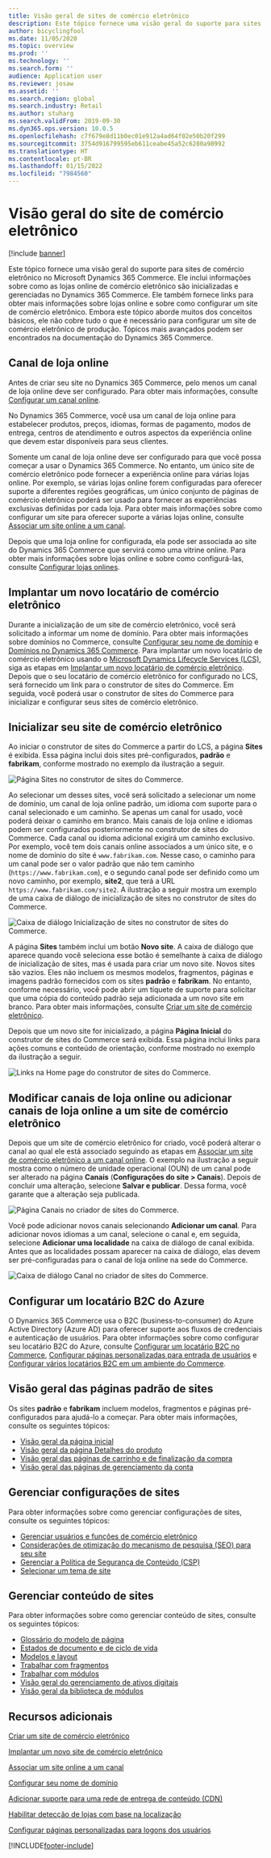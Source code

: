 ```yaml
---
title: Visão geral de sites de comércio eletrônico
description: Este tópico fornece uma visão geral do suporte para sites de comércio eletrônico no Microsoft Dynamics 365 Commerce.
author: bicyclingfool
ms.date: 11/05/2020
ms.topic: overview
ms.prod: ''
ms.technology: ''
ms.search.form: ''
audience: Application user
ms.reviewer: josaw
ms.assetid: ''
ms.search.region: global
ms.search.industry: Retail
ms.author: stuharg
ms.search.validFrom: 2019-09-30
ms.dyn365.ops.version: 10.0.5
ms.openlocfilehash: c7f679e8d11b0ec01e912a4ad64f02e50b20f299
ms.sourcegitcommit: 3754d916799595eb611ceabe45a52c6280a98992
ms.translationtype: HT
ms.contentlocale: pt-BR
ms.lasthandoff: 01/15/2022
ms.locfileid: "7984560"
---
```

# <a name="e-commerce-site-overview"></a>Visão geral do site de comércio eletrônico

[!include [banner](includes/banner.md)]

Este tópico fornece uma visão geral do suporte para sites de comércio eletrônico no Microsoft Dynamics 365 Commerce. Ele inclui informações sobre como as lojas online de comércio eletrônico são inicializadas e gerenciadas no Dynamics 365 Commerce. Ele também fornece links para obter mais informações sobre lojas online e sobre como configurar um site de comércio eletrônico. Embora este tópico aborde muitos dos conceitos básicos, ele não cobre tudo o que é necessário para configurar um site de comércio eletrônico de produção. Tópicos mais avançados podem ser encontrados na documentação do Dynamics 365 Commerce.

## <a name="online-store-channel"></a>Canal de loja online

Antes de criar seu site no Dynamics 365 Commerce, pelo menos um canal de loja online deve ser configurado. Para obter mais informações, consulte [Configurar um canal online](channel-setup-online.md). 

No Dynamics 365 Commerce, você usa um canal de loja online para estabelecer produtos, preços, idiomas, formas de pagamento, modos de entrega, centros de atendimento e outros aspectos da experiência online que devem estar disponíveis para seus clientes.

Somente um canal de loja online deve ser configurado para que você possa começar a usar o Dynamics 365 Commerce. No entanto, um único site de comércio eletrônico pode fornecer a experiência online para várias lojas online. Por exemplo, se várias lojas online forem configuradas para oferecer suporte a diferentes regiões geográficas, um único conjunto de páginas de comércio eletrônico poderá ser usado para fornecer as experiências exclusivas definidas por cada loja. Para obter mais informações sobre como configurar um site para oferecer suporte a várias lojas online, consulte [Associar um site online a um canal](associate-site-online-store.md).

Depois que uma loja online for configurada, ela pode ser associada ao site do Dynamics 365 Commerce que servirá como uma vitrine online. Para obter mais informações sobre lojas online e sobre como configurá-las, consulte [Configurar lojas onlines](/dynamics365/unified-operations/retail/online-stores).

## <a name="deploy-a-new-e-commerce-tenant"></a>Implantar um novo locatário de comércio eletrônico

Durante a inicialização de um site de comércio eletrônico, você será solicitado a informar um nome de domínio. Para obter mais informações sobre domínios no Commerce, consulte [Configurar seu nome de domínio](configure-your-domain-name.md) e [Domínios no Dynamics 365 Commerce](domains-commerce.md). Para implantar um novo locatário de comércio eletrônico usando o [Microsoft Dynamics Lifecycle Services (LCS)](/dynamics365/unified-operations/dev-itpro/lifecycle-services/lcs-user-guide), siga as etapas em [Implantar um novo locatário de comércio eletrônico](deploy-ecommerce-site.md). Depois que o seu locatário de comércio eletrônico for configurado no LCS, será fornecido um link para o construtor de sites do Commerce. Em seguida, você poderá usar o construtor de sites do Commerce para inicializar e configurar seus sites de comércio eletrônico.

## <a name="initialize-your-e-commerce-site"></a>Inicializar seu site de comércio eletrônico

Ao iniciar o construtor de sites do Commerce a partir do LCS, a página **Sites** é exibida. Essa página inclui dois sites pré-configurados, **padrão** e **fabrikam**, conforme mostrado no exemplo da ilustração a seguir.

![Página Sites no construtor de sites do Commerce.](media/e-commerce-site-01.png)

Ao selecionar um desses sites, você será solicitado a selecionar um nome de domínio, um canal de loja online padrão, um idioma com suporte para o canal selecionado e um caminho. Se apenas um canal for usado, você poderá deixar o caminho em branco. Mais canais de loja online e idiomas podem ser configurados posteriormente no construtor de sites do Commerce. Cada canal ou idioma adicional exigirá um caminho exclusivo. Por exemplo, você tem dois canais online associados a um único site, e o nome de domínio do site é `www.fabrikam.com`. Nesse caso, o caminho para um canal pode ser o valor padrão que não tem caminho (`https://www.fabrikam.com`), e o segundo canal pode ser definido como um novo caminho, por exemplo, **site2**, que terá a URL `https://www.fabrikam.com/site2`. A ilustração a seguir mostra um exemplo de uma caixa de diálogo de inicialização de sites no construtor de sites do Commerce.

![Caixa de diálogo Inicialização de sites no construtor de sites do Commerce.](media/e-commerce-site-02.png)

A página **Sites** também inclui um botão **Novo site**. A caixa de diálogo que aparece quando você seleciona esse botão é semelhante à caixa de diálogo de inicialização de sites, mas é usada para criar um novo site. Novos sites são vazios. Eles não incluem os mesmos modelos, fragmentos, páginas e imagens padrão fornecidos com os sites **padrão** e **fabrikam**. No entanto, conforme necessário, você pode abrir um tíquete de suporte para solicitar que uma cópia do conteúdo padrão seja adicionada a um novo site em branco. Para obter mais informações, consulte [Criar um site de comércio eletrônico](create-ecommerce-site.md).

Depois que um novo site for inicializado, a página **Página Inicial** do construtor de sites do Commerce será exibida. Essa página inclui links para ações comuns e conteúdo de orientação, conforme mostrado no exemplo da ilustração a seguir.

![Links na Home page do construtor de sites do Commerce.](media/e-commerce-site-03.png)

## <a name="modify-online-store-channels-or-add-online-store-channels-to-an-e-commerce-site"></a>Modificar canais de loja online ou adicionar canais de loja online a um site de comércio eletrônico

Depois que um site de comércio eletrônico for criado, você poderá alterar o canal ao qual ele está associado seguindo as etapas em [Associar um site de comércio eletrônico a um canal online](associate-site-online-store.md). O exemplo na ilustração a seguir mostra como o número de unidade operacional (OUN) de um canal pode ser alterado na página **Canais** (**Configurações do site \> Canais**). Depois de concluir uma alteração, selecione **Salvar e publicar**. Dessa forma, você garante que a alteração seja publicada.

![Página Canais no criador de sites do Commerce.](media/e-commerce-site-04.png)

Você pode adicionar novos canais selecionando **Adicionar um canal**. Para adicionar novos idiomas a um canal, selecione o canal e, em seguida, selecione **Adicionar uma localidade** na caixa de diálogo de canal exibida. Antes que as localidades possam aparecer na caixa de diálogo, elas devem ser pré-configuradas para o canal de loja online na sede do Commerce.

![Caixa de diálogo Canal no criador de sites do Commerce.](media/e-commerce-site-05.png)

## <a name="set-up-an-azure-b2c-tenant"></a>Configurar um locatário B2C do Azure

O Dynamics 365 Commerce usa o B2C (business-to-consumer) do Azure Active Directory (Azure AD) para oferecer suporte aos fluxos de credenciais e autenticação de usuários. Para obter informações sobre como configurar seu locatário B2C do Azure, consulte [Configurar um locatário B2C no Commerce](set-up-b2c-tenant.md), [Configurar páginas personalizadas para entrada de usuários](custom-pages-user-logins.md) e [Configurar vários locatários B2C em um ambiente do Commerce](configure-multi-b2c-tenants.md).

## <a name="overview-of-the-default-site-pages"></a>Visão geral das páginas padrão de sites

Os sites **padrão** e **fabrikam** incluem modelos, fragmentos e páginas pré-configurados para ajudá-lo a começar. Para obter mais informações, consulte os seguintes tópicos:

- [Visão geral da página inicial](quick-tour-home-page.md)
- [Visão geral da página Detalhes do produto](quick-tour-pdp.md)
- [Visão geral das páginas de carrinho e de finalização da compra](quick-tour-cart-checkout.md)
- [Visão geral das páginas de gerenciamento da conta](quick-tour-account-management.md)

## <a name="manage-site-settings"></a>Gerenciar configurações de sites

Para obter informações sobre como gerenciar configurações de sites, consulte os seguintes tópicos:

- [Gerenciar usuários e funções de comércio eletrônico](manage-ecommerce-users-roles.md)
- [Considerações de otimização do mecanismo de pesquisa (SEO) para seu site](/search-engine-optimization-considerations.md)
- [Gerenciar a Política de Segurança de Conteúdo (CSP)](manage-csp.md)
- [Selecionar um tema de site](select-site-theme.md)

## <a name="manage-site-content"></a>Gerenciar conteúdo de sites

Para obter informações sobre como gerenciar conteúdo de sites, consulte os seguintes tópicos:

- [Glossário do modelo de página](page-elements-overview.md)
- [Estados de documento e de ciclo de vida](document-states-overview.md)
- [Modelos e layout](templates-layouts-overview.md)
- [Trabalhar com fragmentos](work-with-fragments.md)
- [Trabalhar com módulos](work-with-modules.md)
- [Visão geral do gerenciamento de ativos digitais](dam-overview.md)
- [Visão geral da biblioteca de módulos](starter-kit-overview.md)

## <a name="additional-resources"></a>Recursos adicionais

[Criar um site de comércio eletrônico](create-ecommerce-site.md)

[Implantar um novo site de comércio eletrônico](deploy-ecommerce-site.md)

[Associar um site online a um canal](associate-site-online-store.md)

[Configurar seu nome de domínio](configure-your-domain-name.md)

[Adicionar suporte para uma rede de entrega de conteúdo (CDN)](add-cdn-support.md)

[Habilitar detecção de lojas com base na localização](enable-store-detection.md)

[Configurar páginas personalizadas para logons dos usuários](custom-pages-user-logins.md)


[!INCLUDE[footer-include](../includes/footer-banner.md)]